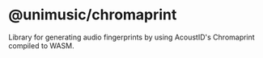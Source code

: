 # @unimusic/chromaprint

Library for generating audio fingerprints by using AcoustID's Chromaprint compiled to WASM.
